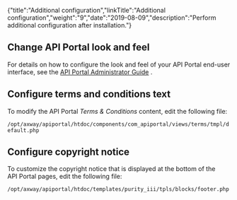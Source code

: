 {"title":"Additional configuration","linkTitle":"Additional configuration","weight":"9","date":"2019-08-09","description":"Perform additional configuration after installation."}

## Change API Portal look and feel

For details on how to configure the look and feel of your API Portal end-user interface, see the [API Portal Administrator Guide](/bundle/APIPortal_77_AdministratorGuide_allOS_en_HTML5) .

## Configure terms and conditions text

To modify the API Portal *Terms & Conditions* content, edit the following file:

`/opt/axway/apiportal/htdoc/components/com_apiportal/views/terms/tmpl/default.php`

## Configure copyright notice

To customize the copyright notice that is displayed at the bottom of the API Portal pages, edit the following file:

`/opt/axway/apiportal/htdoc/templates/purity_iii/tpls/blocks/footer.php`

